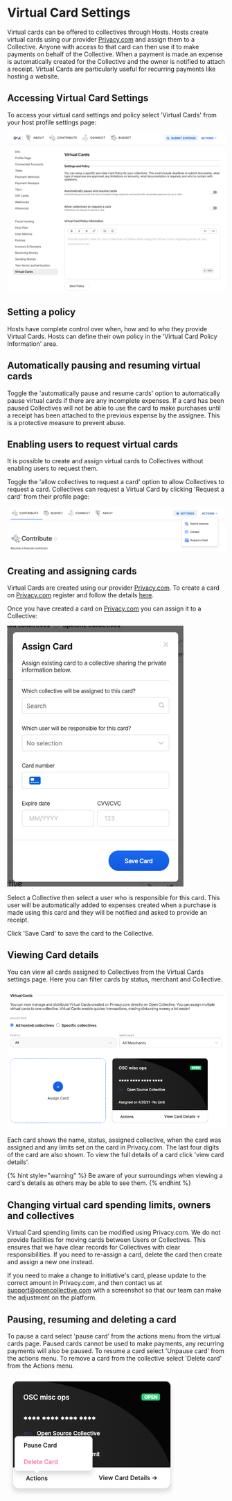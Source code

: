 # Virtual Card Settings

Virtual cards can be offered to collectives through Hosts. Hosts create virtual cards using our provider [Privacy.com](https://privacy.com/) and assign them to a Collective. Anyone with access to that card can then use it to make payments on behalf of the Collective. When a payment is made an expense is automatically created for the Collective and the owner is notified to attach a receipt. Virtual Cards are particularly useful for recurring payments like hosting a website.

## Accessing Virtual Card Settings

To access your virtual card settings and policy select 'Virtual Cards' from your host profile settings page:

![Virtual Card policy and settings ](../.gitbook/assets/screenshot-2021-05-13-at-17.06.26%20%281%29.png)

## Setting a policy

Hosts have complete control over when, how and to who they provide Virtual Cards. Hosts can define their own policy in the 'Virtual Card Policy Information' area.

## Automatically pausing and resuming virtual cards

Toggle the 'automatically pause and resume cards' option to automatically pause virtual cards if there are any incomplete expenses. If a card has been paused Collectives will not be able to use the card to make purchases until a receipt has been attached to the previous expense by the assignee. This is a protective measure to prevent abuse.

## Enabling users to request virtual cards

It is possible to create and assign virtual cards to Collectives without enabling users to request them. 

Toggle the 'allow collectives to request a card' option to allow Collectives to request a card. Collectives can request a Virtual Card by clicking 'Request a card' from their profile page:

![Collective Admin&apos;s can request a virtual card from their Collective&apos;s profile pages](../.gitbook/assets/requestcard.png)

## Creating and assigning cards

Virtual Cards are created using our provider [Privacy.com](https://privacy.com/). To create a card on [Privacy.com](https://privacy.com/) register and follow the details [here](https://privacy.com/virtual-card).

Once you have created a card on [Privacy.com](https://privacy.com/) you can assign it to a Collective:

![Assigning a Virtual Card](../.gitbook/assets/screenshot-2021-05-12-at-12.54.06.png)

Select a Collective then select a user who is responsible for this card. This user will be automatically added to expenses created when a purchase is made using this card and they will be notified and asked to provide an receipt.

Click 'Save Card' to save the card to the Collective.

## Viewing Card details

You can view all cards assigned to Collectives from the Virtual Cards settings page. Here you can filter cards by status, merchant and Collective.

![Filter virtual cards by status, merchant or collective.](../.gitbook/assets/screenshot-2021-05-12-at-16.11.02.png)

Each card shows the name, status, assigned collective, when the card was assigned and any limits set on the card in Privacy.com. The last four digits of the card are also shown. To view the full details of a card click 'view card details'.

{% hint style="warning" %}
Be aware of your surroundings when viewing a card's details as others may be able to see them.
{% endhint %}

## Changing virtual card spending limits, owners and collectives

Virtual Card spending limits can be modified using Privacy.com. We do not provide facilities for moving cards between Users or Collectives. This ensures that we have clear records for Collectives with clear responsibilities. If you need to re-assign a card, delete the card then create and assign a new one instead.

If you need to make a change to initiative's card, please update to the correct amount in Privacy.com, and then contact us at [support@opencollective.com](mailto:support@opencollective.com) with a screenshot so that our team can make the adjustment on the platform.

## Pausing, resuming and deleting a card

To pause a card select 'pause card' from the actions menu from the virtual cards page. Paused cards cannot be used to make payments, any recurring payments will also be paused. To resume a card select 'Unpause card' from the actions menu. To remove a card from the collective select 'Delete card' from the Actions menu.

![Pause, resume and delete cards from the Action menu.](../.gitbook/assets/screenshot-2021-05-12-at-15.29.39.png)

